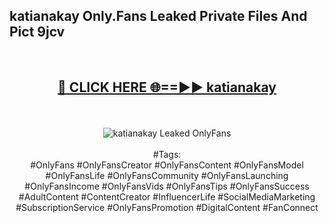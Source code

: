 <h2>katianakay Only.Fans Leaked Private Files And Pict 9jcv</h2>
<br>
<div align="center">
<h2><a href="https://mediafiles.top/katianakay" rel="nofollow">🔴 CLICK HERE 🌐==►► katianakay</a></h2>
<br>
<br>
<a href="https://mediafiles.top/katianakay" rel="nofollow" data-target="animated-image.originalLink"><img src="https://i.ibb.co.com/WyWwxjT/player-gif2.gif" alt="katianakay Leaked OnlyFans" style="max-width: 100%; display: inline-block;" data-target="animated-image.originalImage"></a>
<br><br>
#Tags:
<br>
#OnlyFans #OnlyFansCreator #OnlyFansContent #OnlyFansModel #OnlyFansLife #OnlyFansCommunity #OnlyFansLaunching #OnlyFansIncome #OnlyFansVids #OnlyFansTips #OnlyFansSuccess #AdultContent #ContentCreator #InfluencerLife #SocialMediaMarketing #SubscriptionService #OnlyFansPromotion #DigitalContent #FanConnect
</div>
<br>